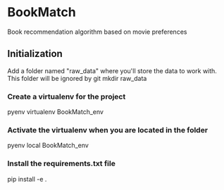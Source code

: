 # BookMatch
Book recommendation algorithm based on movie preferences

## Initialization
Add a folder named "raw_data" where you'll store the data to work with. This folder will be ignored by git
mkdir raw_data

### Create a virtualenv for the project
pyenv virtualenv BookMatch_env

### Activate the virtualenv when you are located in the folder
pyenv local BookMatch_env

### Install the requirements.txt file
pip install -e .
